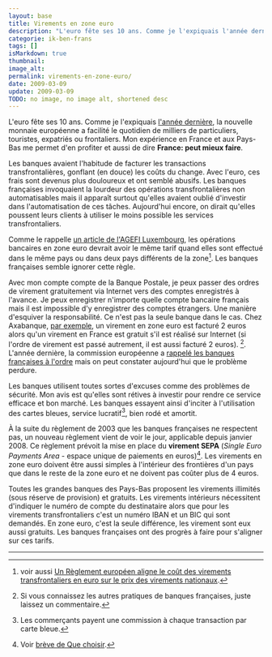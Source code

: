 ```yaml
---
layout: base
title: Virements en zone euro
description: "L'euro fête ses 10 ans. Comme je l'expiquais l'année dernière, la nouvelle monnaie européenne a facilité le quotidien de milliers de particuliers, touriste"
categorie: ik-ben-frans
tags: []
isMarkdown: true
thumbnail: 
image_alt: 
permalink: virements-en-zone-euro/
date: 2009-03-09
update: 2009-03-09
TODO: no image, no image alt, shortened desc
---
```


L'euro fête ses 10 ans. Comme je l'expiquais [l'année dernière](/mon-premier-eurohit-pays-bas), la nouvelle monnaie européenne a facilité le quotidien de milliers de particuliers, touristes, expatriés ou frontaliers. Mon expérience en France et aux Pays-Bas me permet d'en profiter et aussi de dire **France: peut mieux faire**.

Les banques avaient l'habitude de facturer les transactions transfrontalières, gonflant (en douce) les coûts du change. Avec l'euro, ces frais sont devenus plus douloureux et ont semblé abusifs. Les banques françaises invoquaient la lourdeur des opérations transfrontalières non automatisables mais il apparaît surtout qu'elles avaient oublié d'investir dans l'automatisation de ces tâches. Aujourd'hui encore, on dirait qu'elles poussent leurs clients à utiliser le moins possible les services transfrontaliers.

Comme le rappelle [un article de l'AGEFI Luxembourg](http://www.agefi.lu/mensuel/Article.asp?NumArticle=10086), les opérations bancaires en zone euro devrait avoir le même tarif quand elles sont effectué dans le même pays ou dans deux pays différents de la zone[^1]. Les banques françaises semble ignorer cette règle.

Avec mon compte compte de la Banque Postale, je peux passer des ordres de virement gratuitement via Internet vers des comptes enregistrés à l'avance. Je peux enregistrer n'importe quelle compte bancaire français mais il est impossible d'y enregistrer des comptes étrangers. Une manière d'esquiver la responsabilité. Ce n'est pas la seule banque dans le cas. Chez Axabanque, [par exemple](https://www.axabanque.fr/Fichiers_Statiques/Virement_etranger.htm), un virement en zone euro est facturé 2 euros alors qu'un virement en France est gratuit s'il est réalisé sur Internet (si l'ordre de virement est passé autrement, il est aussi facturé 2 euros). [^2]. L'année dernière, la commission européenne a [rappelé les banques françaises à l'ordre](http://www.votreargent.fr/services-bancaires/les-virements-europeens-trop-chers_14715.html) mais on peut constater aujourd'hui que le problème perdure.

Les banques utilisent toutes sortes d'excuses comme des problèmes de sécurité. Mon avis est qu'elles sont rétives à investir pour rendre ce service efficace et bon marché. Les banques essayent ainsi d'inciter à l'utilisation des cartes bleues, service lucratif[^3], bien rodé et amortit. 

À la suite  du règlement de 2003 que les banques françaises ne respectent pas, un nouveau règlement vient de voir le jour, applicable depuis janvier 2008. Ce règlement prévoit la mise en place du **virement SEPA** (*Single Euro Payments Area* - espace unique de paiements en euros)[^4]. Les virements en zone euro doivent être aussi simples à l'intérieur des frontières d'un pays que dans le reste de la zone euro et ne doivent pas coûter plus de 4 euros. 

Toutes les grandes banques des Pays-Bas proposent les virements illimités (sous réserve de provision) et gratuits. Les virements intérieurs nécessitent d'indiquer le numéro de compte du destinataire alors que pour les virements transfrontaliers c'est un numéro IBAN et un BIC qui sont demandés. En zone euro, c'est la seule différence, les virement sont eux aussi gratuits. Les banques françaises ont des progrès à faire pour s'aligner sur ces tarifs.

---
[^1]: voir aussi [Un Règlement européen aligne le coût des virements transfrontaliers en euro sur le prix des virements nationaux](http://europa.eu/rapid/pressReleasesAction.do?reference=IP/03/901&format=HTML&aged=1&language=FR&guiLanguage=en).
[^2]: Si vous connaissez les autres pratiques de banques françaises, juste laissez un commentaire.
[^3]: Les commerçants payent une commission à chaque transaction par carte bleue.
[^4]: Voir [brève de Que choisir](http://www.quechoisir.org/actualites/Moins_chers_et_plus_simples/5FF6EE4F0A7DE654C12573DB0059DA19/cliquer-ici/ACTFIN203.htm).
<!-- post notes:
Comme en Allemagne, les néerlandais ne connaissent pas les chèques, les gens ont l'habitude de faire des virements, ils disposent aujourd'hui de cartes bancaires qui permettent de faire l'équivalent d'un virement électronique dans les commerces équipés de terminaux. C'est gratuit pour le client et le commerçant, c'est pratique et ça s'appelle ''PIN'' parce que la transaction est signé à l'aide d'un code secret (''PIN''). 
!!C'est la faute aux chèques
La vieille tradition française des chèques perdure d'autant que les clients ont parfois du lutter pour maintenir ce service gratuit.  

https://www.axabanque.fr/Fichiers_Statiques/Virement_etranger.htm 
http://www.boursorama.com/banque-en-ligne/compte-bancaire/tarifs.html 
http://www.lesechos.fr/patrimoine/banque/300253639.htm 
http://www.votreargent.fr/services-bancaires/easy-cheque_69833.html 
http://ec.europa.eu/internal_market/payments/crossborder/index_fr.htm
http://europa.eu/rapid/pressReleasesAction.do?reference=IP/08/1506&format=HTML&aged=0&language=FR&guiLanguage=fr
--->
